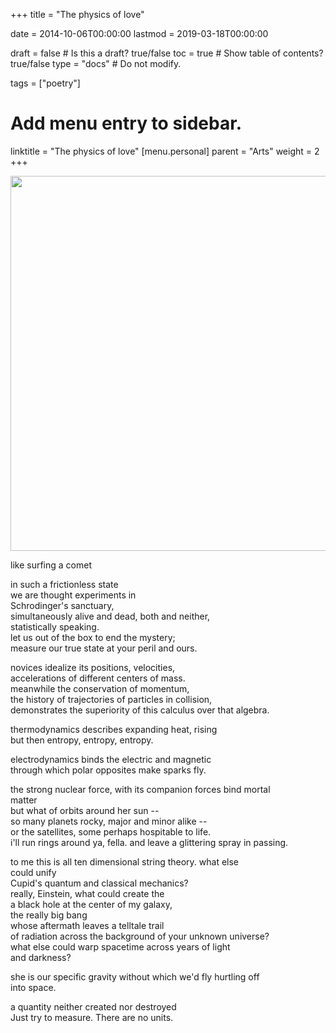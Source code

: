 +++
title = "The physics of love"

date = 2014-10-06T00:00:00
lastmod = 2019-03-18T00:00:00

draft = false  # Is this a draft? true/false
toc = true  # Show table of contents? true/false
type = "docs"  # Do not modify.

tags = ["poetry"]

# Add menu entry to sidebar.
linktitle = "The physics of love"
[menu.personal]
  parent = "Arts"
  weight = 2
+++

<img src="https://upload.wikimedia.org/wikipedia/commons/d/d4/Comet_P1_McNaught02_-_23-01-07-edited.jpg" width="600px"/>

<p>like surfing a comet</p>

<p>in such a frictionless state</br>
we are thought experiments in</br>
Schrodinger's sanctuary,</br>
simultaneously alive and dead, both and neither,</br> 
statistically speaking.</br>
let us out of the box to end the mystery;</br> 
measure our true state at your peril and ours.</p>

<p>novices idealize its positions, velocities,</br>
accelerations of different centers of mass.</br>
meanwhile the conservation of momentum,</br>
the history of trajectories of particles in collision,</br>
demonstrates the superiority of this calculus over that algebra.</p>

<p>thermodynamics describes expanding heat, rising</br>
but then entropy, entropy, entropy.</p>

<p>electrodynamics binds the electric and magnetic</br>
through which polar opposites make sparks fly.</p>

<p>the strong nuclear force, with its companion forces bind mortal</br>
matter</br>
but what of orbits around her sun -- </br>
so many planets rocky, major and minor alike --</br> 
or the satellites, some perhaps hospitable to life.</br>
i'll run rings around ya, fella. and leave a glittering spray in passing.</p>

<p>to me this is all ten dimensional string theory. what else</br>
could unify</br>
Cupid's quantum and classical mechanics?</br>
really, Einstein, what could create the</br>
a black hole at the center of my galaxy,</br>
the really big bang</br>
whose aftermath leaves a telltale trail</br>
of radiation across the background of your unknown universe?</br>
what else could warp spacetime across years of light</br>
and darkness?</p>

<p>she is our specific gravity without which we'd fly hurtling off</br>
into space.</p>

<p>a quantity neither created nor destroyed</br>
Just try to measure. There are no units.</p>
